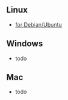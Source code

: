 ## Linux

* [for Debian/Ubuntu](mozilla/pdf.js/wiki/Setup-PDF.js-in-a-website-%28Debian-Ubuntu%29)

## Windows
* todo

## Mac

* todo